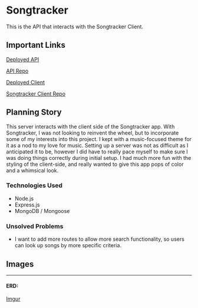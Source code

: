 # Songtracker

This is the API that interacts with the Songtracker Client.

## Important Links

[Deployed API](evening-coast-74280.herokuapp.com)

[API Repo](https://github.com/mcidoni/Songtracker-API)

[Deployed Client](https://mcidoni.github.io/Songtracker-client/)

[Songtracker Client Repo](https://github.com/mcidoni/Songtracker-client)

## Planning Story

This server interacts with the client side of the Songtracker app. With Songtracker, I was not looking to reinvent the wheel, but to incorporate some of my interests into this project. I kept with a music-focused theme for it as a nod to my love for music. Setting up a server was not as difficult as I anticipated it to be, however I did have to really pace myself to make sure I was doing things correctly during initial setup. I had much more fun with the styling of the client-side, and really wanted to give this app pops of color and a whimsical look.

### Technologies Used

- Node.js
- Express.js
- MongoDB / Mongoose

### Unsolved Problems

- I want to add more routes to allow more search functionality, so users can look up songs by more specific criteria. 

## Images

---

#### ERD:

[Imgur](https://i.imgur.com/fHBhwoc.png)